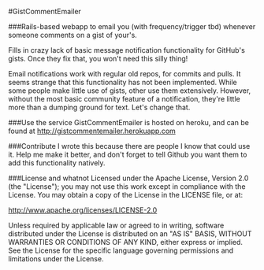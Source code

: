 #GistCommentEmailer

###Rails-based webapp to email you (with frequency/trigger tbd) whenever someone comments on a gist of your's. 

Fills in crazy lack of basic message notification functionality for GitHub's gists. Once they fix that, you won't need this silly thing!


Email notifications work with regular old repos, for commits and pulls.  It seems strange that this functionality has not been implemented. While some people make little use of gists, other use them extensively. However, without the most basic community feature of a notification, they're little more than a dumping ground for text. Let's change that.

###Use the service
GistCommentEmailer is hosted on heroku, and can be found at http://gistcommentemailer.herokuapp.com

###Contribute
I wrote this because there are people I know that could use it. Help me make it better, and don't forget to tell Github you want them to add this functionality natively.

###License and whatnot
Licensed under the Apache License, Version 2.0 (the "License"); you may not use this work except in compliance with the License. You may obtain a copy of the License in the LICENSE file, or at:

http://www.apache.org/licenses/LICENSE-2.0

Unless required by applicable law or agreed to in writing, software distributed under the License is distributed on an "AS IS" BASIS, WITHOUT WARRANTIES OR CONDITIONS OF ANY KIND, either express or implied. See the License for the specific language governing permissions and limitations under the License.
